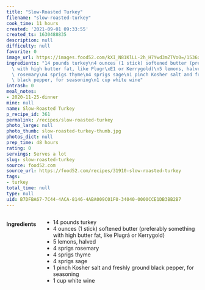 ```yaml
---
title: "Slow-Roasted Turkey"
filename: "slow-roasted-turkey"
cook_time: 11 hours
created: '2021-09-01 09:33:55'
created_ts: 1630488835
description: null
difficulty: null
favorite: 0
image_url: https://images.food52.com/kXI_N81KlLL-2h_H7Ywd3mZTVo0=/1536x1022/5e5f6282-5b91-4f33-94dc-7d68e7affd8a--2014_1111_Slow-Roasted-Turkey699.jpg
ingredients: "14 pounds turkey\n4 ounces (1 stick) softened butter (preferably something\
  \ with high butter fat, like Plugr\xE1 or Kerrygold)\n5 lemons, halved\n4 sprigs\
  \ rosemary\n4 sprigs thyme\n4 sprigs sage\n1 pinch Kosher salt and freshly ground\
  \ black pepper, for seasoning\n1 cup white wine"
intrash: 0
meal_notes:
- 2020-11-25-dinner
mine: null
name: Slow-Roasted Turkey
p_recipe_id: 361
permalink: /recipes/slow-roasted-turkey
photo_large: null
photo_thumb: slow-roasted-turkey-thumb.jpg
photos_dict: null
prep_time: 48 hours
rating: 0
servings: Serves a lot
slug: slow-roasted-turkey
source: food52.com
source_url: https://food52.com/recipes/31910-slow-roasted-turkey
tags:
- turkey
total_time: null
type: null
uid: B7DFBA67-7C44-4ACA-8146-4ABA009C01F0-34040-0000CCE1DB3BB2B7
---
```

<div class="columns large-7 small-12" id="writeup">	</div><!-- #writeup -->
</div><!-- #row-one -->
<div class="row" id="row-two">	<div class="columns large-4 small-12" id="ingredients"><h4>Ingredients</h4><div class="box box-ingredients content"><ul>
<li>14 pounds turkey</li>
<li>4 ounces (1 stick) softened butter (preferably something with high butter fat, like Plugrá or Kerrygold)</li>
<li>5 lemons, halved</li>
<li>4 sprigs rosemary</li>
<li>4 sprigs thyme</li>
<li>4 sprigs sage</li>
<li>1 pinch Kosher salt and freshly ground black pepper, for seasoning</li>
<li>1 cup white wine</li>
</ul>
</div>	</div>	<div class="columns large-6 small-12" id="directions">	</div>
